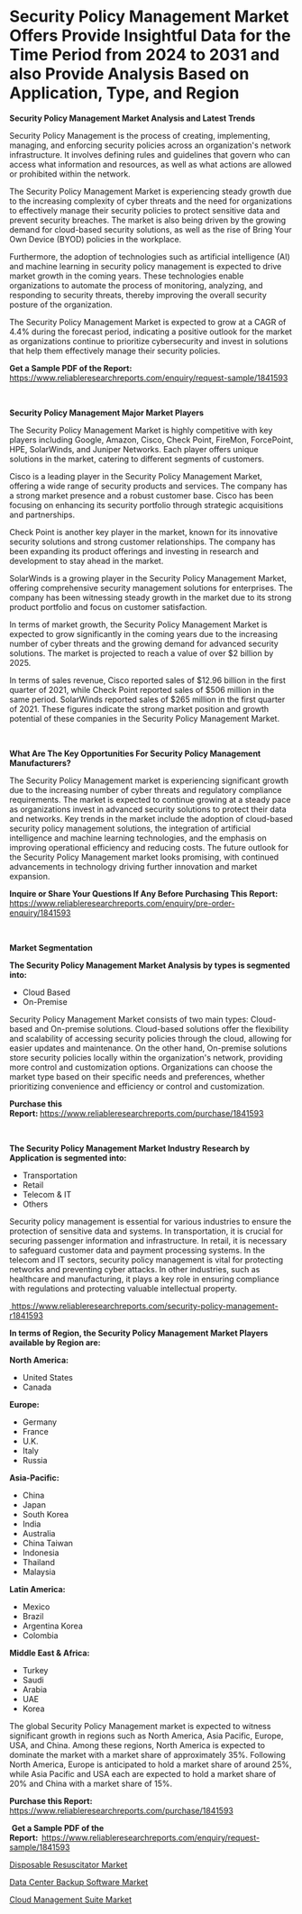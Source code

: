 <p><h1>Security Policy Management Market Offers Provide Insightful Data for the Time Period from 2024 to 2031 and also Provide Analysis Based on Application, Type, and Region</h1></p><p><strong>Security Policy Management Market Analysis and Latest Trends</strong></p>
<p><p>Security Policy Management is the process of creating, implementing, managing, and enforcing security policies across an organization's network infrastructure. It involves defining rules and guidelines that govern who can access what information and resources, as well as what actions are allowed or prohibited within the network.</p><p>The Security Policy Management Market is experiencing steady growth due to the increasing complexity of cyber threats and the need for organizations to effectively manage their security policies to protect sensitive data and prevent security breaches. The market is also being driven by the growing demand for cloud-based security solutions, as well as the rise of Bring Your Own Device (BYOD) policies in the workplace.</p><p>Furthermore, the adoption of technologies such as artificial intelligence (AI) and machine learning in security policy management is expected to drive market growth in the coming years. These technologies enable organizations to automate the process of monitoring, analyzing, and responding to security threats, thereby improving the overall security posture of the organization.</p><p>The Security Policy Management Market is expected to grow at a CAGR of 4.4% during the forecast period, indicating a positive outlook for the market as organizations continue to prioritize cybersecurity and invest in solutions that help them effectively manage their security policies.</p></p>
<p><strong>Get a Sample PDF of the Report:&nbsp;</strong> <a href="https://www.reliableresearchreports.com/enquiry/request-sample/1841593">https://www.reliableresearchreports.com/enquiry/request-sample/1841593</a></p>
<p>&nbsp;</p>
<p><strong>Security Policy Management Major Market Players</strong></p>
<p><p>The Security Policy Management Market is highly competitive with key players including Google, Amazon, Cisco, Check Point, FireMon, ForcePoint, HPE, SolarWinds, and Juniper Networks. Each player offers unique solutions in the market, catering to different segments of customers.</p><p>Cisco is a leading player in the Security Policy Management Market, offering a wide range of security products and services. The company has a strong market presence and a robust customer base. Cisco has been focusing on enhancing its security portfolio through strategic acquisitions and partnerships.</p><p>Check Point is another key player in the market, known for its innovative security solutions and strong customer relationships. The company has been expanding its product offerings and investing in research and development to stay ahead in the market.</p><p>SolarWinds is a growing player in the Security Policy Management Market, offering comprehensive security management solutions for enterprises. The company has been witnessing steady growth in the market due to its strong product portfolio and focus on customer satisfaction.</p><p>In terms of market growth, the Security Policy Management Market is expected to grow significantly in the coming years due to the increasing number of cyber threats and the growing demand for advanced security solutions. The market is projected to reach a value of over $2 billion by 2025.</p><p>In terms of sales revenue, Cisco reported sales of $12.96 billion in the first quarter of 2021, while Check Point reported sales of $506 million in the same period. SolarWinds reported sales of $265 million in the first quarter of 2021. These figures indicate the strong market position and growth potential of these companies in the Security Policy Management Market.</p></p>
<p>&nbsp;</p>
<p><strong>What Are The Key Opportunities For Security Policy Management Manufacturers?</strong></p>
<p><p>The Security Policy Management market is experiencing significant growth due to the increasing number of cyber threats and regulatory compliance requirements. The market is expected to continue growing at a steady pace as organizations invest in advanced security solutions to protect their data and networks. Key trends in the market include the adoption of cloud-based security policy management solutions, the integration of artificial intelligence and machine learning technologies, and the emphasis on improving operational efficiency and reducing costs. The future outlook for the Security Policy Management market looks promising, with continued advancements in technology driving further innovation and market expansion.</p></p>
<p><strong>Inquire or Share Your Questions If Any Before Purchasing This Report:</strong> <a href="https://www.reliableresearchreports.com/enquiry/pre-order-enquiry/1841593">https://www.reliableresearchreports.com/enquiry/pre-order-enquiry/1841593</a></p>
<p>&nbsp;</p>
<p><strong>Market Segmentation</strong></p>
<p><strong>The Security Policy Management Market Analysis by types is segmented into:</strong></p>
<p><ul><li>Cloud Based</li><li>On-Premise</li></ul></p>
<p><p>Security Policy Management Market consists of two main types: Cloud-based and On-premise solutions. Cloud-based solutions offer the flexibility and scalability of accessing security policies through the cloud, allowing for easier updates and maintenance. On the other hand, On-premise solutions store security policies locally within the organization's network, providing more control and customization options. Organizations can choose the market type based on their specific needs and preferences, whether prioritizing convenience and efficiency or control and customization.</p></p>
<p><strong>Purchase this Report:&nbsp;</strong><a href="https://www.reliableresearchreports.com/purchase/1841593">https://www.reliableresearchreports.com/purchase/1841593</a></p>
<p>&nbsp;</p>
<p><strong>The Security Policy Management Market Industry Research by Application is segmented into:</strong></p>
<p><ul><li>Transportation</li><li>Retail</li><li>Telecom & IT</li><li>Others</li></ul></p>
<p><p>Security policy management is essential for various industries to ensure the protection of sensitive data and systems. In transportation, it is crucial for securing passenger information and infrastructure. In retail, it is necessary to safeguard customer data and payment processing systems. In the telecom and IT sectors, security policy management is vital for protecting networks and preventing cyber attacks. In other industries, such as healthcare and manufacturing, it plays a key role in ensuring compliance with regulations and protecting valuable intellectual property.</p></p>
<p><a href="https://www.reliableresearchreports.com/security-policy-management-r1841593">&nbsp;https://www.reliableresearchreports.com/security-policy-management-r1841593</a></p>
<p><strong>In terms of Region, the Security Policy Management Market Players available by Region are:</strong></p>
<p>
    <p> <strong> North America: </strong>
        <ul>
            <li>United States</li>
            <li>Canada</li>
        </ul>
        </p> 
    <p> <strong> Europe: </strong>
        <ul>
            <li>Germany</li>
            <li>France</li>
            <li>U.K.</li>
            <li>Italy</li>
            <li>Russia</li>
        </ul>
        </p> 
    <p> <strong> Asia-Pacific: </strong>
        <ul>
            <li>China</li>
            <li>Japan</li>
            <li>South Korea</li>
            <li>India</li>
            <li>Australia</li>
            <li>China Taiwan</li>
            <li>Indonesia</li>
            <li>Thailand</li>
            <li>Malaysia</li>
        </ul>
        </p> 
    <p> <strong> Latin America: </strong>
        <ul>
            <li>Mexico</li>
            <li>Brazil</li>
            <li>Argentina Korea</li>
            <li>Colombia</li>
        </ul>
        </p> 
    <p> <strong> Middle East & Africa: </strong>
        <ul>
            <li>Turkey</li>
            <li>Saudi</li>
            <li>Arabia</li>
            <li>UAE</li>
            <li>Korea</li>
        </ul>
    </p>
    </p>
<p><p>The global Security Policy Management market is expected to witness significant growth in regions such as North America, Asia Pacific, Europe, USA, and China. Among these regions, North America is expected to dominate the market with a market share of approximately 35%. Following North America, Europe is anticipated to hold a market share of around 25%, while Asia Pacific and USA each are expected to hold a market share of 20% and China with a market share of 15%.</p></p>
<p><strong>Purchase this Report: </strong><a href="https://www.reliableresearchreports.com/purchase/1841593">https://www.reliableresearchreports.com/purchase/1841593</a></p>
<p>&nbsp;<strong>Get a Sample PDF of the Report:&nbsp;&nbsp;</strong><a href="https://www.reliableresearchreports.com/enquiry/request-sample/1841593">https://www.reliableresearchreports.com/enquiry/request-sample/1841593</a></p>
<p><strong></strong></p>
<p><p><a href="https://view.publitas.com/reportprime-1/insights-into-the-disposable-resuscitator-industry-market-financial-status-market-size-and-revenue-analysis-up-to-2031/">Disposable Resuscitator Market</a></p><p><a href="https://github.com/lukmanduiky01/Market-Research-Report-List-1/blob/main/data-center-backup-software-market.md">Data Center Backup Software Market</a></p><p><a href="https://github.com/Gilanghao0/Market-Research-Report-List-1/blob/main/cloud-management-suite-market.md">Cloud Management Suite Market</a></p></p>